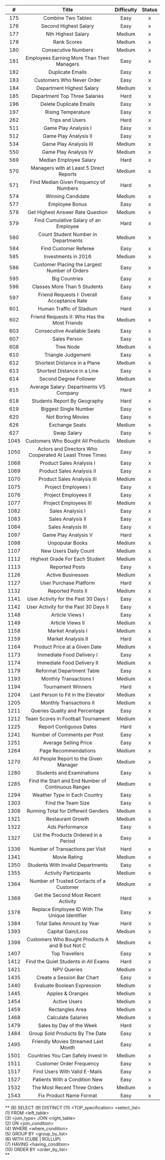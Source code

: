 
|   #  |                             Title                            | Difficulty | Status |
|:----:|:------------------------------------------------------------:|:----------:|:------:|
| 175  | Combine Two Tables                                           | Easy       |    x   |
| 176  | Second Highest Salary                                        | Easy       |    x   |
| 177  | Nth Highest Salary                                           | Medium     |    x   |
| 178  | Rank Scores                                                  | Medium     |    x   |
| 180  | Consecutive Numbers                                          | Medium     |    x   |
| 181  | Employees Earning More Than Their Managers                   | Easy       |    x   |
| 182  | Duplicate Emails                                             | Easy       |    x   |
| 183  | Customers Who Never Order                                    | Easy       |    x   |
| 184  | Department Highest Salary                                    | Medium     |    x   |
| 185  | Department Top Three Salaries                                | Hard       |    x   |
| 196  | Delete Duplicate Emails                                      | Easy       |    x   |
| 197  | Rising Temperature                                           | Easy       |    x   |
| 262  | Trips and Users                                              | Hard       |    x   |
| 511  | Game Play Analysis I                                         | Easy       |    x   |
| 512  | Game Play Analysis II                                        | Easy       |    x   |
| 534  | Game Play Analysis III                                       | Medium     |    x   |
| 550  | Game Play Analysis IV                                        | Medium     |    x   |
| 569  | Median Employee Salary                                       | Hard       |    x   |
| 570  | Managers with at Least 5 Direct Reports                      | Medium     |    x   |
| 571  | Find Median Given Frequency of Numbers                       | Hard       |    x   |
| 574  | Winning Candidate                                            | Medium     |    x   |
| 577  | Employee Bonus                                               | Easy       |    x   |
| 578  | Get Highest Answer Rate Question                             | Medium     |    x   |
| 579  | Find Cumulative Salary of an Employee                        | Hard       |    x   |
| 580  | Count Student Number in Departments                          | Medium     |    x   |
| 584  | Find Customer Referee                                        | Easy       |    x   |
| 585  | Investments in 2016                                          | Medium     |    x   |
| 586  | Customer Placing the Largest Number of Orders                | Easy       |    x   |
| 595  | Big Countries                                                | Easy       |    x   |
| 596  | Classes More Than 5 Students                                 | Easy       |    x   |
| 597  | Friend Requests I: Overall Acceptance Rate                   | Easy       |    x   |
| 601  | Human Traffic of Stadium                                     | Hard       |    x   |
| 602  | Friend Requests II: Who Has the Most Friends                 | Medium     |    x   |
| 603  | Consecutive Available Seats                                  | Easy       |    x   |
| 607  | Sales Person                                                 | Easy       |    x   |
| 608  | Tree Node                                                    | Medium     |    x   |
| 610  | Triangle Judgement                                           | Easy       |    x   |
| 612  | Shortest Distance in a Plane                                 | Medium     |    x   |
| 613  | Shortest Distance in a Line                                  | Easy       |    x   |
| 614  | Second Degree Follower                                       | Medium     |    x   |
| 615  | Average Salary: Departments VS Company                       | Hard       |    x   |
| 618  | Students Report By Geography                                 | Hard       |    x   |
| 619  | Biggest Single Number                                        | Easy       |    x   |
| 620  | Not Boring Movies                                            | Easy       |    x   |
| 626  | Exchange Seats                                               | Medium     |    x   |
| 627  | Swap Salary                                                  | Easy       |    x   |
| 1045 | Customers Who Bought All Products                            | Medium     |    x   |
| 1050 | Actors and Directors Who Cooperated At Least Three Times     | Easy       |    x   |
| 1068 | Product Sales Analysis I                                     | Easy       |    x   |
| 1069 | Product Sales Analysis II                                    | Easy       |    x   |
| 1070 | Product Sales Analysis III                                   | Medium     |    x   |
| 1075 | Project Employees I                                          | Easy       |    x   |
| 1076 | Project Employees II                                         | Easy       |    x   |
| 1077 | Project Employees III                                        | Medium     |    x   |
| 1082 | Sales Analysis I                                             | Easy       |    x   |
| 1083 | Sales Analysis II                                            | Easy       |    x   |
| 1084 | Sales Analysis III                                           | Easy       |    x   |
| 1097 | Game Play Analysis V                                         | Hard       |    x   |
| 1098 | Unpopular Books                                              | Medium     |    x   |
| 1107 | New Users Daily Count                                        | Medium     |    x   |
| 1112 | Highest Grade For Each Student                               | Medium     |    x   |
| 1113 | Reported Posts                                               | Easy       |    x   |
| 1126 | Active Businesses                                            | Medium     |    x   |
| 1127 | User Purchase Platform                                       | Hard       |    x   |
| 1132 | Reported Posts II                                            | Medium     |    x   |
| 1141 | User Activity for the Past 30 Days I                         | Easy       |    x   |
| 1142 | User Activity for the Past 30 Days II                        | Easy       |    x   |
| 1148 | Article Views I                                              | Easy       |    x   |
| 1149 | Article Views II                                             | Medium     |    x   |
| 1158 | Market Analysis I                                            | Medium     |    x   |
| 1159 | Market Analysis II                                           | Hard       |    x   |
| 1164 | Product Price at a Given Date                                | Medium     |    x   |
| 1173 | Immediate Food Delivery I                                    | Easy       |    x   |
| 1174 | Immediate Food Delivery II                                   | Medium     |    x   |
| 1179 | Reformat Department Table                                    | Easy       |    x   |
| 1193 | Monthly Transactions I                                       | Medium     |    x   |
| 1194 | Tournament Winners                                           | Hard       |    x   |
| 1204 | Last Person to Fit in the Elevator                           | Medium     |    x   |
| 1205 | Monthly Transactions II                                      | Medium     |    x   |
| 1211 | Queries Quality and Percentage                               | Easy       |    x   |
| 1212 | Team Scores in Football Tournament                           | Medium     |    x   |
| 1225 | Report Contiguous Dates                                      | Hard       |    x   |
| 1241 | Number of Comments per Post                                  | Easy       |    x   |
| 1251 | Average Selling Price                                        | Easy       |    x   |
| 1264 | Page Recommendations                                         | Medium     |    x   |
| 1270 | All People Report to the Given Manager                       | Medium     |    x   |
| 1280 | Students and Examinations                                    | Easy       |    x   |
| 1285 | Find the Start and End Number of Continuous Ranges           | Medium     |    x   |
| 1294 | Weather Type in Each Country                                 | Easy       |    x   |
| 1303 | Find the Team Size                                           | Easy       |    x   |
| 1308 | Running Total for Different Genders                          | Medium     |    x   |
| 1321 | Restaurant Growth                                            | Medium     |    x   |
| 1322 | Ads Performance                                              | Easy       |    x   |
| 1327 | List the Products Ordered in a Period                        | Easy       |    x   |
| 1336 | Number of Transactions per Visit                             | Hard       |    x   |
| 1341 | Movie Rating                                                 | Medium     |    x   |
| 1350 | Students With Invalid Departments                            | Easy       |    x   |
| 1355 | Activity Participants                                        | Medium     |    x   |
| 1364 | Number of Trusted Contacts of a Customer                     | Medium     |    x   |
| 1369 | Get the Second Most Recent Activity                          | Hard       |    x   |
| 1378 | Replace Employee ID With The Unique Identifier               | Easy       |    x   |
| 1384 | Total Sales Amount by Year                                   | Hard       |    x   |
| 1393 | Capital Gain/Loss                                            | Medium     |    x   |
| 1398 | Customers Who Bought Products A and B but Not C              | Medium     |    x   |
| 1407 | Top Travellers                                               | Easy       |    x   |
| 1412 | Find the Quiet Students in All Exams                         | Hard       |    x   |
| 1421 | NPV Queries                                                  | Medium     |    x   |
| 1435 | Create a Session Bar Chart                                   | Easy       |    x   |
| 1440 | Evaluate Boolean Expression                                  | Medium     |    x   |
| 1445 | Apples & Oranges                                             | Medium     |    x   |
| 1454 | Active Users                                                 | Medium     |    x   |
| 1459 | Rectangles Area                                              | Medium     |    x   |
| 1468 | Calculate Salaries                                           | Medium     |    x   |
| 1479 | Sales by Day of the Week                                     | Hard       |    x   |
| 1484 | Group Sold Products By The Date                              | Easy       |    x   |
| 1495 | Friendly Movies Streamed Last Month                          | Easy       |    x   |
| 1501 | Countries You Can Safely Invest In                           | Medium     |    x   |
| 1511 | Customer Order Frequency                                     | Easy       |    x   |
| 1517 | Find Users With Valid E-Mails                                | Easy       |    x   |
| 1527 | Patients With a Condition    New                             | Easy       |    x   |
| 1532 | The Most Recent Three Orders                                 | Medium     |    x   |
| 1543 | Fix Product Name Format                                      | Easy       |    x   |

**
(8) SELECT (9) DISTINCT (11) <TOP_specification> <select_list>   
(1) FROM <left_table>   
(3) <join_type> JOIN <right_table>   
(2) ON <join_condition>   
(4) WHERE <where_condition>   
(5) GROUP BY <group_by_list>   
(6) WITH {CUBE | ROLLUP}   
(7) HAVING <having_condition>   
(10) ORDER BY <order_by_list>     
**

